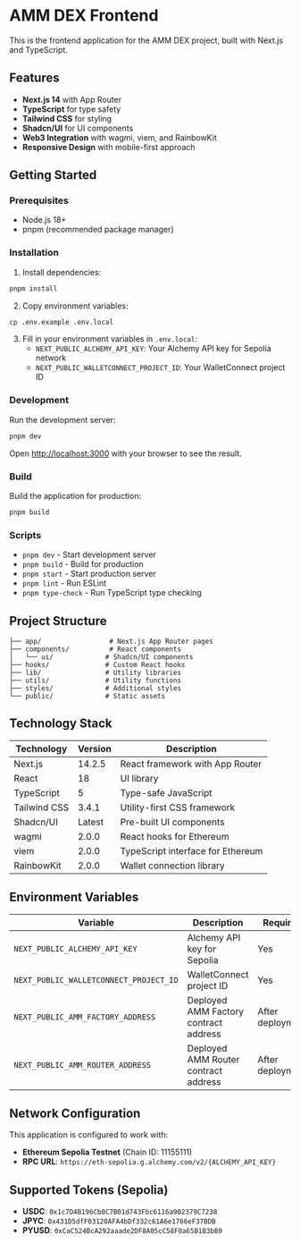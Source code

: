 # AMM DEX Frontend

This is the frontend application for the AMM DEX project, built with Next.js and TypeScript.

## Features

- **Next.js 14** with App Router
- **TypeScript** for type safety
- **Tailwind CSS** for styling
- **Shadcn/UI** for UI components
- **Web3 Integration** with wagmi, viem, and RainbowKit
- **Responsive Design** with mobile-first approach

## Getting Started

### Prerequisites

- Node.js 18+ 
- pnpm (recommended package manager)

### Installation

1. Install dependencies:
```bash
pnpm install
```

2. Copy environment variables:
```bash
cp .env.example .env.local
```

3. Fill in your environment variables in `.env.local`:
   - `NEXT_PUBLIC_ALCHEMY_API_KEY`: Your Alchemy API key for Sepolia network
   - `NEXT_PUBLIC_WALLETCONNECT_PROJECT_ID`: Your WalletConnect project ID

### Development

Run the development server:

```bash
pnpm dev
```

Open [http://localhost:3000](http://localhost:3000) with your browser to see the result.

### Build

Build the application for production:

```bash
pnpm build
```

### Scripts

- `pnpm dev` - Start development server
- `pnpm build` - Build for production
- `pnpm start` - Start production server
- `pnpm lint` - Run ESLint
- `pnpm type-check` - Run TypeScript type checking

## Project Structure

```
├── app/                 # Next.js App Router pages
├── components/          # React components
│   └── ui/             # Shadcn/UI components
├── hooks/              # Custom React hooks
├── lib/                # Utility libraries
├── utils/              # Utility functions
├── styles/             # Additional styles
└── public/             # Static assets
```

## Technology Stack

| Technology | Version | Description |
|------------|---------|-------------|
| Next.js | 14.2.5 | React framework with App Router |
| React | 18 | UI library |
| TypeScript | 5 | Type-safe JavaScript |
| Tailwind CSS | 3.4.1 | Utility-first CSS framework |
| Shadcn/UI | Latest | Pre-built UI components |
| wagmi | 2.0.0 | React hooks for Ethereum |
| viem | 2.0.0 | TypeScript interface for Ethereum |
| RainbowKit | 2.0.0 | Wallet connection library |

## Environment Variables

| Variable | Description | Required |
|----------|-------------|----------|
| `NEXT_PUBLIC_ALCHEMY_API_KEY` | Alchemy API key for Sepolia | Yes |
| `NEXT_PUBLIC_WALLETCONNECT_PROJECT_ID` | WalletConnect project ID | Yes |
| `NEXT_PUBLIC_AMM_FACTORY_ADDRESS` | Deployed AMM Factory contract address | After deployment |
| `NEXT_PUBLIC_AMM_ROUTER_ADDRESS` | Deployed AMM Router contract address | After deployment |

## Network Configuration

This application is configured to work with:
- **Ethereum Sepolia Testnet** (Chain ID: 11155111)
- **RPC URL**: `https://eth-sepolia.g.alchemy.com/v2/{ALCHEMY_API_KEY}`

## Supported Tokens (Sepolia)

- **USDC**: `0x1c7D4B196Cb0C7B01d743Fbc6116a902379C7238`
- **JPYC**: `0x431D5dfF03120AFA4bDf332c61A6e1766eF37BDB`
- **PYUSD**: `0xCaC524BcA292aaade2DF8A05cC58F0a65B1B3bB9`